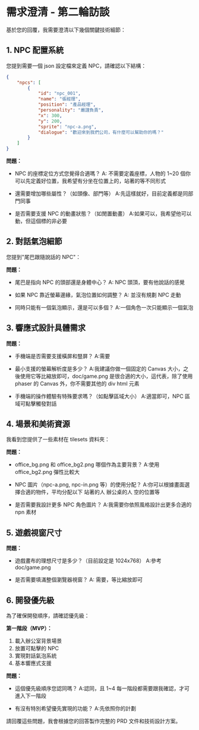 # 需求澄清 - 第二輪訪談

基於您的回覆，我需要澄清以下幾個關鍵技術細節：

## 1. NPC 配置系統

您提到需要一個 json 設定檔來定義 NPC，請確認以下結構：

```json
{
    "npcs": [
        {
            "id": "npc_001",
            "name": "張經理",
            "position": "產品經理",
            "personality": "嚴謹負責",
            "x": 300,
            "y": 200,
            "sprite": "npc-a.png",
            "dialogue": "歡迎來到我們公司，有什麼可以幫助你的嗎？"
        }
    ]
}
```

**問題：**

-   NPC 的座標定位方式您覺得合適嗎？
    A: 不需要定義座標，人物的 1~20 個你可以先定義好位置，我希望有分坐在位置上的，站著的等不同形式

-   還需要增加哪些屬性？（如頭像、部門等）
    A:先這樣就好，目前定義都是同部門同事

-   是否需要支援 NPC 的動畫狀態？（如閒置動畫）
    A:如果可以，我希望他可以動，但這個標的非必要

## 2. 對話氣泡細節

您提到"尾巴跟隨說話的 NPC"：

**問題：**

-   尾巴是指向 NPC 的頭部還是身體中心？
    A: NPC 頭頂，要有他說話的感覺

-   如果 NPC 靠近螢幕邊緣，氣泡位置如何調整？
    A: 並沒有規劃 NPC 走動

-   同時只能有一個氣泡顯示，還是可以多個？
    A:一個角色一次只能顯示一個氣泡

## 3. 響應式設計具體需求

**問題：**

-   手機端是否需要支援橫屏和豎屏？
    A:需要

-   最小支援的螢幕解析度是多少？
    A:我建議你做一個固定的 Canvas 大小，之後使用它等比縮放即可，doc/game.png 是很合適的大小，這代表，除了使用 phaser 的 Canvas 外，你不需要其他的 div html 元素

-   手機端的操作體驗有特殊要求嗎？（如點擊區域大小）
    A:適當即可，NPC 區域可點擊觸發對話

## 4. 場景和美術資源

我看到您提供了一些素材在 tilesets 資料夾：

**問題：**

-   office_bg.png 和 office_bg2.png 哪個作為主要背景？
    A:使用 office_bg2.png 彈性比較大

-   NPC 圖片（npc-a.png, npc-in.png 等）的使用分配？
    A:你可以根據畫面選擇合適的物件，平均分配以下 站著的人 辦公桌的人 空的位置等

-   是否需要我設計更多 NPC 角色圖片？
    A:我需要你依照風格設計出更多合適的 npn 素材

## 5. 遊戲視窗尺寸

**問題：**

-   遊戲畫布的理想尺寸是多少？（目前設定是 1024x768）
    A:參考 doc/game.png

-   是否需要填滿整個瀏覽器視窗？
    A: 需要，等比縮放即可

## 6. 開發優先級

為了確保開發順序，請確認優先級：

**第一階段（MVP）：**

1. 載入辦公室背景場景
2. 放置可點擊的 NPC
3. 實現對話氣泡系統
4. 基本響應式支援

**問題：**

-   這個優先級順序您認同嗎？
    A:認同，且 1~4 每一階段都需要跟我確認，才可進入下一階段

-   有沒有特別希望優先實現的功能？
    A:先依照你的計劃

請回覆這些問題，我會根據您的回答製作完整的 PRD 文件和技術設計方案。
